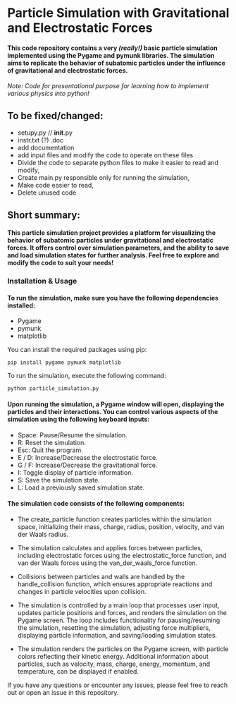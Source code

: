 # Particle Simulation with Gravitational and Electrostatic Forces  
#### This code repository contains a very *(really!)* basic particle simulation implemented using the Pygame and pymunk libraries. The simulation aims to replicate the behavior of subatomic particles under the influence of gravitational and electrostatic forces.  
*Note: Code for presentational purpose for learning how to implement various physics into python!*
## To be fixed/changed:
- setupy.py // __init__.py
- instr.txt (?) .doc
- add documentation
- add input files and modify the code to operate on these files
- Divide the code to separate python files to make it easier to read and modify,
- Create main.py responsible only for running the simulation,
- Make code easier to read,
- Delete unused code

## Short summary:
#### This particle simulation project provides a platform for visualizing the behavior of subatomic particles under gravitational and electrostatic forces. It offers control over simulation parameters, and the ability to save and load simulation states for further analysis. Feel free to explore and modify the code to suit your needs!

### Installation & Usage
#### To run the simulation, make sure you have the following dependencies installed:

- Pygame
- pymunk
- matplotlib

You can install the required packages using pip:

 `pip install pygame pymunk matplotlib`

To run the simulation, execute the following command:

 `python particle_simulation.py`
  
#### Upon running the simulation, a Pygame window will open, displaying the particles and their interactions. You can control various aspects of the simulation using the following keyboard inputs:

- Space: Pause/Resume the simulation.
- R: Reset the simulation.
- Esc: Quit the program.
- E / D: Increase/Decrease the electrostatic force.
- G / F: Increase/Decrease the gravitational force.
- I: Toggle display of particle information.
- S: Save the simulation state.
- L: Load a previously saved simulation state.

#### The simulation code consists of the following components:

- The create_particle function creates particles within the simulation space, initializing their mass, charge, radius, position, velocity, and van der Waals radius.

- The simulation calculates and applies forces between particles, including electrostatic forces using the electrostatic_force function, and van der Waals forces using the van_der_waals_force function.

- Collisions between particles and walls are handled by the handle_collision function, which ensures appropriate reactions and changes in particle velocities upon collision.

- The simulation is controlled by a main loop that processes user input, updates particle positions and forces, and renders the simulation on the Pygame screen. The loop includes functionality for pausing/resuming the simulation, resetting the simulation, adjusting force multipliers, displaying particle information, and saving/loading simulation states.

- The simulation renders the particles on the Pygame screen, with particle colors reflecting their kinetic energy. Additional information about particles, such as velocity, mass, charge, energy, momentum, and temperature, can be displayed if enabled.
  
If you have any questions or encounter any issues, please feel free to reach out or open an issue in this repository.
